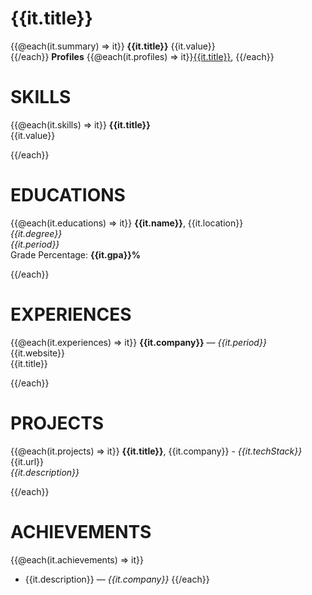 # {{it.title}}

{{@each(it.summary) => it}}
**{{it.title}}** {{it.value}}  
{{/each}}
**Profiles** {{@each(it.profiles) => it}}[{{it.title}}]({{it.url}}), {{/each}}


# SKILLS
{{@each(it.skills) => it}}
**{{it.title}}**  
{{it.value}}


{{/each}}
# EDUCATIONS
{{@each(it.educations) => it}}
**{{it.name}}**, {{it.location}}  
*{{it.degree}}*  
*{{it.period}}*  
Grade Percentage: **{{it.gpa}}%**

{{/each}}
# EXPERIENCES
{{@each(it.experiences) => it}}
**{{it.company}}** — *{{it.period}}*  
{{it.website}}  
{{it.title}}  

{{/each}}
# PROJECTS
{{@each(it.projects) => it}}
**{{it.title}}**, {{it.company}} - *{{it.techStack}}*  
{{it.url}}  
*{{it.description}}*  

{{/each}}
# ACHIEVEMENTS
{{@each(it.achievements) => it}}
- {{it.description}} — *{{it.company}}*
{{/each}}
